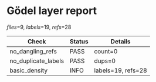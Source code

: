 # Gödel layer report

*files*=9, *labels*=19, *refs*=28

| Check | Status | Details |
|---|---|---|
| no_dangling_refs | PASS | count=0 |
| no_duplicate_labels | PASS | dups=0 |
| basic_density | INFO | labels=19, refs=28 |
